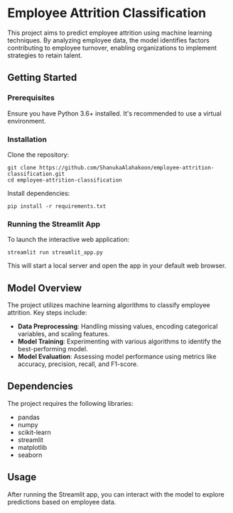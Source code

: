 # Employee Attrition Classification

This project aims to predict employee attrition using machine learning techniques. By analyzing employee data, the model identifies factors contributing to employee turnover, enabling organizations to implement strategies to retain talent.

## Getting Started

### Prerequisites

Ensure you have Python 3.6+ installed. It's recommended to use a virtual environment.

### Installation

Clone the repository:

```
git clone https://github.com/ShanukaAlahakoon/employee-attrition-classification.git
cd employee-attrition-classification
```

Install dependencies:

```
pip install -r requirements.txt
```

### Running the Streamlit App

To launch the interactive web application:

```
streamlit run streamlit_app.py
```

This will start a local server and open the app in your default web browser.

## Model Overview

The project utilizes machine learning algorithms to classify employee attrition. Key steps include:

- **Data Preprocessing**: Handling missing values, encoding categorical variables, and scaling features.
- **Model Training**: Experimenting with various algorithms to identify the best-performing model.
- **Model Evaluation**: Assessing model performance using metrics like accuracy, precision, recall, and F1-score.

## Dependencies

The project requires the following libraries:

- pandas
- numpy
- scikit-learn
- streamlit
- matplotlib
- seaborn

## Usage

After running the Streamlit app, you can interact with the model to explore predictions based on employee data.
